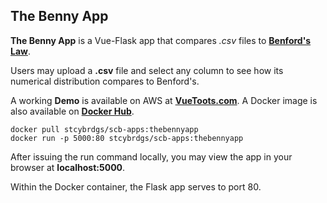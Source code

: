 ## The Benny App

**The Benny App** is a Vue-Flask app that compares *.csv* files to **[Benford's Law](https://en.wikipedia.org/wiki/Benford's_law)**.

Users may upload a **.csv** file and select any column to see how its numerical distribution compares to Benford's.

A working **Demo** is available on AWS at **[VueToots.com](https://www.vuetoots.com/)**. A Docker image is also available on **[Docker Hub](https://hub.docker.com/r/stcybrdgs/scb-apps/tags)**.

```
docker pull stcybrdgs/scb-apps:thebennyapp
docker run -p 5000:80 stcybrdgs/scb-apps:thebennyapp
```

After issuing the run command locally, you may view the app in your browser at **localhost:5000**.

Within the Docker container, the Flask app serves to port 80.

